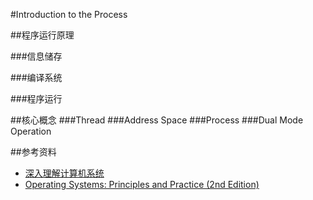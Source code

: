 #Introduction to the Process

##程序运行原理

###信息储存

###编译系统

###程序运行

##核心概念
###Thread
###Address Space
###Process
###Dual Mode Operation


##参考资料
* [深入理解计算机系统](http://book.douban.com/subject/5333562/)
* [Operating Systems: Principles and Practice (2nd Edition)](http://ospp.cs.washington.edu)